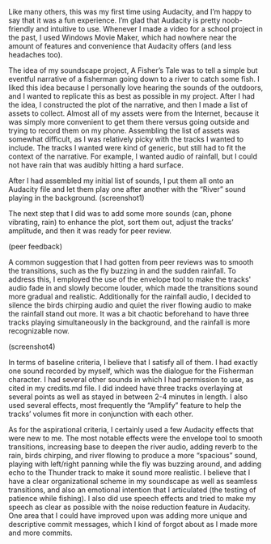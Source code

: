 Like many others, this was my first time using Audacity, and I’m happy to say that it was a fun experience. I’m glad that Audacity is pretty noob-friendly and intuitive to use. Whenever I made a video for a school project in the past, I used Windows Movie Maker, which had nowhere near the amount of features and convenience that Audacity offers (and less headaches too). 

The idea of my soundscape project, A Fisher’s Tale was to tell a simple but eventful narrative of a fisherman going down to a river to catch some fish. I liked this idea because I personally love hearing the sounds of the outdoors, and I wanted to replicate this as best as possible in my project. After I had the idea, I constructed the plot of the narrative, and then I made a list of assets to collect. Almost all of my assets were from the Internet, because it was simply more convenient to get them there versus going outside and trying to record them on my phone. Assembling the list of assets was somewhat difficult, as I was relatively picky with the tracks I wanted to include. The tracks I wanted were kind of generic, but still had to fit the context of the narrative. For example, I wanted audio of rainfall, but I could not have rain that was audibly hitting a hard surface. 

After I had assembled my initial list of sounds, I put them all onto an Audacity file and let them play one after another with the “River” sound playing in the background.
(screenshot1)

The next step that I did was to add some more sounds (can, phone vibrating, rain) to enhance the plot, sort them out, adjust the tracks’ amplitude, and then it was ready for peer review. 

(peer feedback)

A common suggestion that I had gotten from peer reviews was to smooth the transitions, such as the fly buzzing in and the sudden rainfall. To address this, I employed the use of the envelope tool to make the tracks' audio fade in and slowly become louder, which made the transitions sound more gradual and realistic. Additionally for the rainfall audio, I decided to silence the birds chirping audio and quiet the river flowing audio to make the rainfall stand out more. It was a bit chaotic beforehand to have three tracks playing simultaneously in the background, and the rainfall is more recognizable now.

(screenshot4)

In terms of baseline criteria, I believe that I satisfy all of them. I had exactly one sound recorded by myself, which was the dialogue for the Fisherman character. I had several other sounds in which I had permission to use, as cited in my credits.md file. I did indeed have three tracks overlaying at several points as well as stayed in between 2-4 minutes in length. I also used several effects, most frequently the “Amplify” feature to help the tracks’ volumes fit more in conjunction with each other.

As for the aspirational criteria, I certainly used a few Audacity effects that were new to me. The most notable effects were the envelope tool to smooth transitions, increasing base to deepen the river audio, adding reverb to the rain, birds chirping, and river flowing to produce a more “spacious” sound, playing with left/right panning while the fly was buzzing around, and adding echo to the Thunder track to make it sound more realistic. I believe that I have a clear organizational scheme in my soundscape as well as seamless transitions, and also an emotional intention that I articulated (the testing of patience while fishing). I also did use speech effects and tried to make my speech as clear as possible with the noise reduction feature in Audacity. One area that I could have improved upon was adding more unique and descriptive commit messages, which I kind of forgot about as I made more and more commits.
